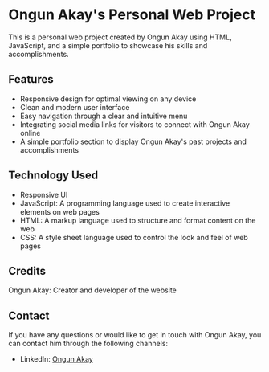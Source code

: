 <h1>Ongun Akay's Personal Web Project</h1>

<p>This is a personal web project created by Ongun Akay using HTML, JavaScript, and a simple portfolio to showcase his skills and accomplishments.</p>

<h2>Features</h2>
<ul>
  <li>Responsive design for optimal viewing on any device</li>
  <li>Clean and modern user interface</li>
  <li>Easy navigation through a clear and intuitive menu</li>
  <li>Integrating social media links for visitors to connect with Ongun Akay online</li>
  <li>A simple portfolio section to display Ongun Akay's past projects and accomplishments</li>
</ul>

<h2>Technology Used</h2>
<ul>
  <li>Responsive UI</li>
  <li>JavaScript: A programming language used to create interactive elements on web pages</li>
  <li>HTML: A markup language used to structure and format content on the web</li>
  <li>CSS: A style sheet language used to control the look and feel of web pages</li>
</ul>

<h2>Credits</h2>
<p>Ongun Akay: Creator and developer of the website</p>

<h2>Contact</h2>
<p>If you have any questions or would like to get in touch with Ongun Akay, you can contact him through the following channels:</p>
<ul>
  <li>LinkedIn: <a href="https://www.linkedin.com/in/ongunakay/">Ongun Akay</a></li>
</ul>
